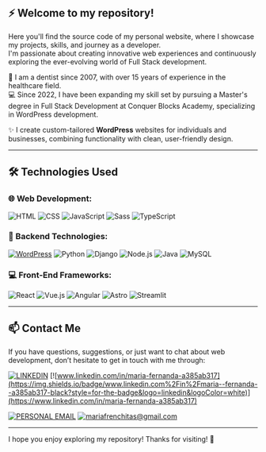 ## ⚡ Welcome to my repository!

Here you'll find the source code of my personal website, where I showcase my projects, skills, and journey as a developer.  
I'm passionate about creating innovative web experiences and continuously exploring the ever-evolving world of Full Stack development.

🦷 I am a dentist since 2007, with over 15 years of experience in the healthcare field.  
💻 Since 2022, I have been expanding my skill set by pursuing a Master's degree in Full Stack Development at Conquer Blocks Academy, specializing in WordPress development.  

✨ I create custom-tailored **WordPress** websites for individuals and businesses, combining functionality with clean, user-friendly design.

---

## 🛠️ Technologies Used

### 🌐 Web Development:
![HTML](https://img.shields.io/badge/HTML-white?style=for-the-badge&logo=html5&logoColor=white&labelColor=black&color=%23E34F26)
![CSS](https://img.shields.io/badge/CSS-white?style=for-the-badge&logo=css3&logoColor=white&labelColor=black&color=%230074BC)
![JavaScript](https://img.shields.io/badge/JavaScript-white?style=for-the-badge&logo=javascript&logoColor=white&labelColor=black&color=%23F7DF1E)
![Sass](https://img.shields.io/badge/SASS-white?style=for-the-badge&logo=sass&logoColor=white&labelColor=black&color=%23CC6699)
![TypeScript](https://img.shields.io/badge/TypeScript-white?style=for-the-badge&logo=typescript&logoColor=white&labelColor=black&color=%23007ACC)

### 🔧 Backend Technologies:
[![WordPress](https://img.shields.io/badge/WordPress-white?style=for-the-badge&logo=wordpress&logoColor=white&labelColor=black&color=%2321759B)]()
![Python](https://img.shields.io/badge/Python-white?style=for-the-badge&logo=python&logoColor=white&labelColor=black&color=%233776AB)
![Django](https://img.shields.io/badge/Django-white?style=for-the-badge&logo=django&logoColor=white&labelColor=black&color=%23092E20)
![Node.js](https://img.shields.io/badge/Node.js-white?style=for-the-badge&logo=nodedotjs&logoColor=white&labelColor=black&color=%23339933)
![Java](https://img.shields.io/badge/Java-white?style=for-the-badge&logo=openjdk&logoColor=white&labelColor=black&color=%23ED8B00)
![MySQL](https://img.shields.io/badge/MySQL-white?style=for-the-badge&logo=mysql&logoColor=white&labelColor=black&color=%234479A1)

### 💻 Front-End Frameworks:
![React](https://img.shields.io/badge/React-white?style=for-the-badge&logo=react&logoColor=white&labelColor=black&color=%2361DAFB)
![Vue.js](https://img.shields.io/badge/Vue.js-white?style=for-the-badge&logo=vuedotjs&logoColor=white&labelColor=black&color=%2341B883)
![Angular](https://img.shields.io/badge/Angular-white?style=for-the-badge&logo=angular&logoColor=white&labelColor=black&color=%23DD0031)
![Astro](https://img.shields.io/badge/Astro-white?style=for-the-badge&logo=astro&logoColor=white&labelColor=black&color=%23FF7E33)
![Streamlit](https://img.shields.io/badge/Streamlit-white?style=for-the-badge&logo=streamlit&logoColor=white&labelColor=black&color=%23FF4B4B)

---

## 📫 Contact Me

If you have questions, suggestions, or just want to chat about web development, don’t hesitate to get in touch with me through:

[![LINKEDIN](https://img.shields.io/badge/LINKEDIN-%230A66C2?style=for-the-badge&logo=linkedin&logoColor=white)](https://www.linkedin.com/in/maria-fernanda-a385ab317)
[![www.linkedin.com/in/maria-fernanda-a385ab317](https://img.shields.io/badge/www.linkedin.com%2Fin%2Fmaria--fernanda--a385ab317-black?style=for-the-badge&logo=linkedin&logoColor=white)](https://www.linkedin.com/in/maria-fernanda-a385ab317)

[![PERSONAL EMAIL](https://img.shields.io/badge/PERSONAL%20EMAIL-%23EA4335?style=for-the-badge&logo=gmail&logoColor=white)](mailto:mariafrenchitas@gmail.com)
[![mariafrenchitas@gmail.com](https://img.shields.io/badge/mariafrenchitas%40gmail.com-black?style=for-the-badge&logo=gmail&logoColor=white)](mailto:mariafrenchitas@gmail.com)

---

I hope you enjoy exploring my repository! Thanks for visiting! 👋
